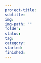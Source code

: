 ```yaml
---
project-title: 
subtitle: 
img: 
img-path: ""
folder: 
status: 
tag: 
category: 
started: 
finished: 
---
```


